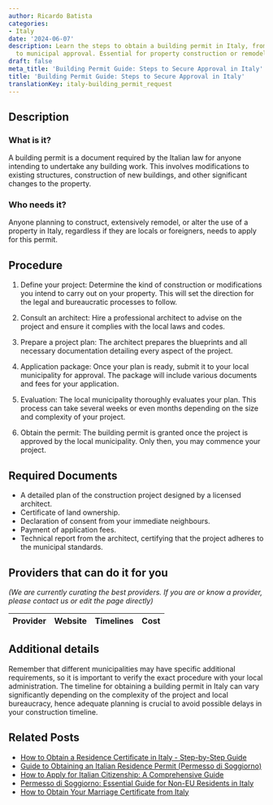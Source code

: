 ```yaml
---
author: Ricardo Batista
categories:
- Italy
date: '2024-06-07'
description: Learn the steps to obtain a building permit in Italy, from project planning
  to municipal approval. Essential for property construction or remodeling.
draft: false
meta_title: 'Building Permit Guide: Steps to Secure Approval in Italy'
title: 'Building Permit Guide: Steps to Secure Approval in Italy'
translationKey: italy-building_permit_request
---
```


## Description
### What is it?
A building permit is a document required by the Italian law for anyone intending to undertake any building work. This involves modifications to existing structures, construction of new buildings, and other significant changes to the property.

### Who needs it?
Anyone planning to construct, extensively remodel, or alter the use of a property in Italy, regardless if they are locals or foreigners, needs to apply for this permit. 

## Procedure
1. Define your project: Determine the kind of construction or modifications you intend to carry out on your property. This will set the direction for the legal and bureaucratic processes to follow. 

2. Consult an architect: Hire a professional architect to advise on the project and ensure it complies with the local laws and codes. 

3. Prepare a project plan: The architect prepares the blueprints and all necessary documentation detailing every aspect of the project.

4. Application package: Once your plan is ready, submit it to your local municipality for approval. The package will include various documents and fees for your application. 

5. Evaluation: The local municipality thoroughly evaluates your plan. This process can take several weeks or even months depending on the size and complexity of your project.

6. Obtain the permit: The building permit is granted once the project is approved by the local municipality. Only then, you may commence your project.

## Required Documents
- A detailed plan of the construction project designed by a licensed architect.
- Certificate of land ownership.
- Declaration of consent from your immediate neighbours.
- Payment of application fees.
- Technical report from the architect, certifying that the project adheres to the municipal standards.

## Providers that can do it for you

_(We are currently curating the best providers. If you are or know a provider, please contact us or edit the page directly)_

| Provider        |     Website     |     Timelines    |       Cost      |
| --------------- | --------------- |  :-------------: | :-------------: |

## Additional details
Remember that different municipalities may have specific additional requirements, so it is important to verify the exact procedure with your local administration. The timeline for obtaining a building permit in Italy can vary significantly depending on the complexity of the project and local bureaucracy, hence adequate planning is crucial to avoid possible delays in your construction timeline.


## Related Posts

- [How to Obtain a Residence Certificate in Italy - Step-by-Step Guide](https://tramitit.com/guides/italy/residence_certificate_request/)
- [Guide to Obtaining an Italian Residence Permit (Permesso di Soggiorno)](https://tramitit.com/guides/italy/residence_permit_application/)
- [How to Apply for Italian Citizenship: A Comprehensive Guide](https://tramitit.com/guides/italy/italian_citizenship_application/)
- [Permesso di Soggiorno: Essential Guide for Non-EU Residents in Italy](https://tramitit.com/guides/italy/residence_card_request/)
- [How to Obtain Your Marriage Certificate from Italy](https://tramitit.com/guides/italy/marriage_certificate_request/)